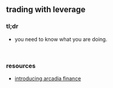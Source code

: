 ## trading with leverage

### tl;dr

* you need to know what you are doing.

<br>

### resources

* [introducing arcadia finance](https://arcadiafinance.medium.com/introducing-arcadia-finance-8bb004a39b4d)
